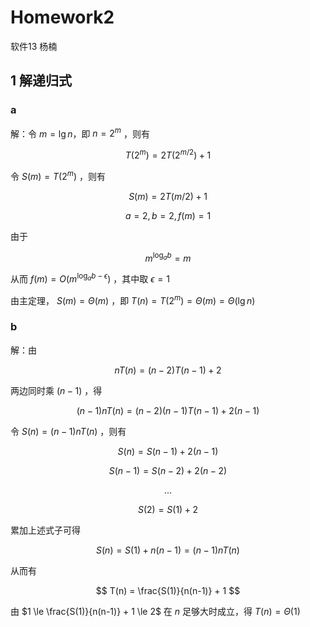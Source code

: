 # Homework2

软件13 杨楠

## 1 解递归式

### a

解：令 $m = \lg n$，即 $n = 2^m$ ，则有

$$
T(2^m) = 2T(2^{m/2}) + 1
$$

令 $S(m) = T(2^m)$ ，则有

$$
S(m) = 2T(m/2) + 1
$$

$$
a = 2, b = 2, f(m) = 1
$$

由于

$$
m^{\log_a b} = m
$$

从而 $f(m) = O(m^{\log_a b - \epsilon})$ ，其中取 $\epsilon = 1$

由主定理， $S(m) = \Theta(m)$ ，即 $T(n) = T(2^m) = \Theta(m) = \Theta(\lg n)$

### b
解：由

$$
nT(n) = (n-2)T(n-1) + 2
$$

两边同时乘 $(n-1)$ ，得

$$
(n-1)nT(n) = (n-2)(n-1)T(n-1) + 2(n-1)
$$

令 $S(n) = (n-1)nT(n)$ ，则有

$$
S(n) = S(n-1) + 2(n-1)
$$

$$
S(n-1) = S(n-2) + 2(n-2)
$$

$$
...
$$

$$
S(2) = S(1) + 2
$$

累加上述式子可得

$$
S(n) = S(1) + n(n-1) = (n-1)nT(n)
$$

从而有

$$
T(n) = \frac{S(1)}{n(n-1)} + 1
$$

由 $1 \le \frac{S(1)}{n(n-1)} + 1 \le 2$ 在 $n$ 足够大时成立，得 $T(n) = \Theta(1)$
